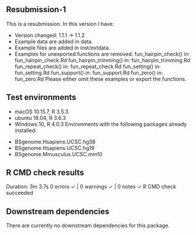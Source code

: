 ## Resubmission-1
This is a resubmission. In this version I have:  
* Version changed: 1.1.1 -> 1.1.2
* Example data are added in data.
* Example files are added in inst/extdata.
* Examples for unexported functions are removed.
  fun_hairpin_check() in:
     fun_hairpin_check.Rd
  fun_hairpin_trimming() in:
     fun_hairpin_trimming.Rd
  fun_repeat_check() in:
     fun_repeat_check.Rd
  fun_setting() in:
     fun_setting.Rd
  fun_support() in:
     fun_support.Rd
  fun_zero() in:
     fun_zero.Rd
Please either omit these examples or export the functions.


## Test environments
* macOS 10.15.7, R 3.5.3
* ubuntu 18.04, R 3.6.3
* Windows 10, R 4.0.3
Environments with the following packages already installed:
- BSgenome.Hsapiens.UCSC.hg38  
- BSgenome.Hsapiens.UCSC.hg19  
- BSgenome.Mmusculus.UCSC.mm10  
  
## R CMD check results
Duration: 3m 3.7s
0 errors ✓ | 0 warnings ✓ | 0 notes ✓
R CMD check succeeded  
  
## Downstream dependencies
There are currently no downstream dependencies for this package.
